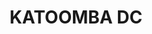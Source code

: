 ---
lastmod: '2025-04-06T06:05:20+00:00'
latitude: -33.832923
layout: suburb
longitude: 150.435639
postcode: '2780'
state: NSW
title: KATOOMBA DC
url: /nsw/katoomba-dc/
---